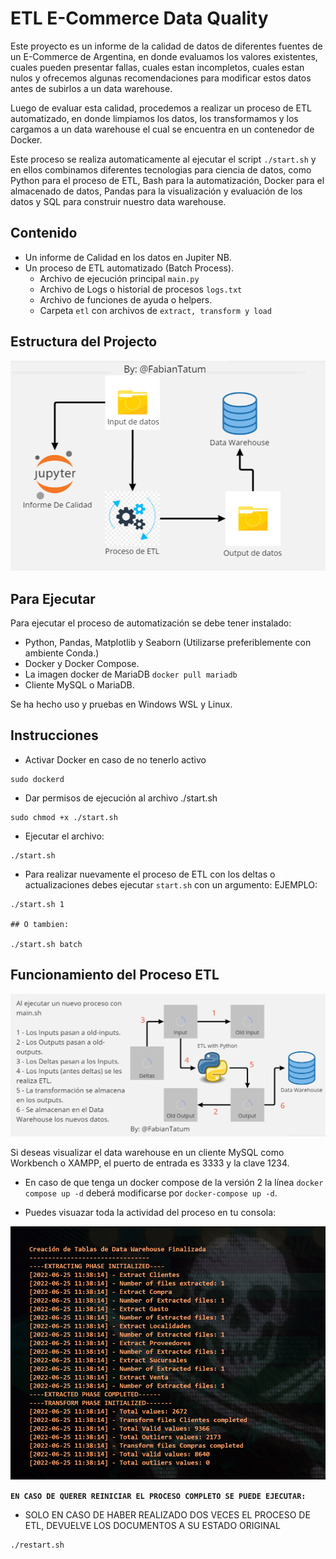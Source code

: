 # ETL E-Commerce Data Quality

Este proyecto es un informe de la calidad de datos de diferentes fuentes de un E-Commerce de Argentina, en donde evaluamos los valores existentes, cuales pueden presentar fallas, cuales estan incompletos, cuales estan nulos y ofrecemos algunas recomendaciones para modificar estos datos antes de subirlos a un data warehouse.

Luego de evaluar esta calidad, procedemos a realizar un proceso de ETL automatizado, en donde limpiamos los datos, los transformamos y los cargamos a un data warehouse el cual se encuentra en un contenedor de Docker.

Este proceso se realiza automaticamente al ejecutar el script `./start.sh` y en ellos combinamos diferentes tecnologias para ciencia de datos, como Python para el proceso de ETL, Bash para la automatización, Docker para el almacenado de datos, Pandas para la visualización y evaluación de los datos y SQL para construir nuestro data warehouse.


## Contenido

- Un informe de Calidad en los datos en Jupiter NB.
- Un proceso de ETL automatizado (Batch Process).
    + Archivo de ejecución principal `main.py`
    + Archivo de Logs o historial de procesos `logs.txt`
    + Archivo de funciones de ayuda o helpers.
    + Carpeta `etl` con archivos de `extract, transform y load`

## Estructura del Projecto

![](_src/estructura-proyecto.png)

## Para Ejecutar

Para ejecutar el proceso de automatización se debe tener instalado:

- Python, Pandas, Matplotlib y Seaborn (Utilizarse preferiblemente con ambiente Conda.)
- Docker y Docker Compose.
- La imagen docker de MariaDB `docker pull mariadb`
- Cliente MySQL o MariaDB.

Se ha hecho uso y pruebas en Windows WSL y Linux.

## Instrucciones

- Activar Docker en caso de no tenerlo activo
```
sudo dockerd
```

- Dar permisos de ejecución al archivo ./start.sh
```
sudo chmod +x ./start.sh
```

- Ejecutar el archivo:
```
./start.sh
```

- Para realizar nuevamente el proceso de ETL con los deltas o actualizaciones debes ejecutar `start.sh` con un argumento:
EJEMPLO:
```
./start.sh 1

## O tambien:

./start.sh batch
```
## Funcionamiento del Proceso ETL
![](_src/etl-process.png)

Si deseas visualizar el data warehouse en un cliente MySQL como Workbench o XAMPP, el puerto de entrada es 3333 y la clave 1234.

- En caso de que tenga un docker compose de la versión 2 la línea `docker compose up -d` deberá modificarse por `docker-compose up -d`.

- Puedes visuazar toda la actividad del proceso en tu consola:

![](_src/logs_image.png)

**`EN CASO DE QUERER REINICIAR EL PROCESO COMPLETO SE PUEDE EJECUTAR:`**

- SOLO EN CASO DE HABER REALIZADO DOS VECES EL PROCESO DE ETL, DEVUELVE LOS DOCUMENTOS A SU ESTADO ORIGINAL
```
./restart.sh
```
